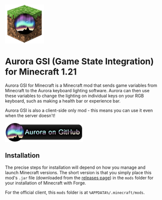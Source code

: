 ![Logo](docs/readme/logo.png)

# Aurora GSI (Game State Integration) for Minecraft 1.21

Aurora GSI for Minecraft is a Minecraft mod that sends game variables from Minecraft to the Aurora keyboard lighting software. Aurora can then use these variables to change the lighting on individual keys on your RGB keyboard, such as making a health bar or experience bar.

Aurora GSI is also a client-side only mod - this means you can use it even when the server doesn't!

[![Aurora on GitHub](docs/readme/aurora_button.png)](https://github.com/Aurora-RGB/Aurora)

## Installation

The precise steps for installation will depend on how you manage and launch Minecraft versions. The short version is that you simply place this mod's `.jar` file (downloaded from the [releases page](https://gitlab.com/aurora-gsi-minecraft/mc1.15-fabric/tags)) in the `mods` folder for your installation of Minecraft with Forge.

For the official client, this `mods` folder is at `%APPDATA%/.minecraft/mods`.
